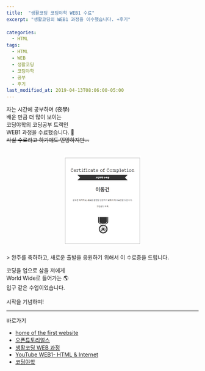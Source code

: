 ```yaml
---
title:  "생활코딩 코딩야학 WEB1 수료"
excerpt: "생활코딩의 WEB1 과정을 이수했습니다. +후기"

categories:
  - HTML
tags:
  - HTML
  - WEB
  - 생활코딩
  - 코딩야학
  - 공부
  - 후기
last_modified_at: 2019-04-13T08:06:00-05:00
---
```


자는 시간에 공부하며 (夜學)<br>
배운 만큼 더 많이 보이는<br>
코딩야학의 코딩공부 트랙인<br>
WEB1 과정을 수료했습니다. 🥳<br>
~~사실 수료라고 하기에도 민망하지만...~~<br>
<br>
<center><a href="https://cert.yah.ac/?d=%EC%BD%94%EB%94%A9%EA%B3%B5%EB%B6%80%20%ED%8A%B8%EB%9E%99&n=%EC%9D%B4%EB%8F%99%EA%B1%B4&t=2&a=%EC%BD%94%EB%94%A9%EC%95%BC%ED%95%99" target="_blank"><img src="/assets/images/cert.png" width="40%" height="40%"></a></center><br>
> 완주를 축하하고, 새로운 출발을 응원하기 위해서 이 수료증을 드립니다.

코딩을 업으로 삼을 저에게<br>
World Wide로 들어가는 🌎<br>
입구 같은 수업이었습니다.<br>
<br>
시작을 기념하며!<br>

---

바로가기

* [home of the first website](http://info.cern.ch/)   
* [오픈튜토리얼스](Opentutorials.org)   
* [생활코딩 WEB 과정](https://opentutorials.org/course/3083)   
* [YouTube WEB1- HTML & Internet](https://www.youtube.com/playlist?list=PLuHgQVnccGMDZP7FJ_ZsUrdCGH68ppvPb)   
* [코딩야학](https://coding.yah.ac/)   
